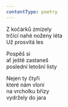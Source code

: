 ```yaml
---
contentType: poetry
---
```


<section>

Z kočárků zmizely  
trčící nahé noženy léta  
Už prosvítá les

Pospěš si  
ať ještě zastaneš  
poslední letošní listy

</section>

<section>

Nejen ty čtyři  
které nám vloni  
na vrcholku břízy  
vydržely do jara

</section>
